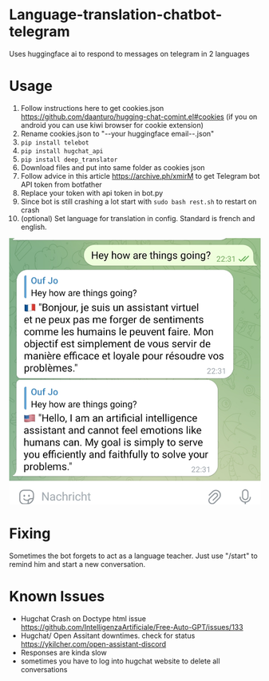 # Language-translation-chatbot-telegram
Uses huggingface ai to respond to messages on telegram in 2 languages

# Usage

1. Follow instructions here to get cookies.json https://github.com/daanturo/hugging-chat-comint.el#cookies (if you on android you can use kiwi browser for cookie extension)
2. Rename cookies.json to "--your huggingface email--.json"
3. ```pip install telebot```
4. ```pip install hugchat_api```
5. ```pip install deep_translator```
6. Download files and put into same folder as cookies json
7. Follow advice in this article https://archive.ph/xmirM to get Telegram bot API token from botfather
8. Replace your token with api token in bot.py
9. Since bot is still crashing a lot start with ```sudo bash rest.sh``` to restart on crash
10. (optional) Set language for translation in config. Standard is french and english.

![Screen](Screen.jpg)

# Fixing

Sometimes the bot forgets to act as a language teacher. Just use "/start" to remind him and start a new conversation.

# Known Issues

- Hugchat Crash on Doctype html issue https://github.com/IntelligenzaArtificiale/Free-Auto-GPT/issues/133
- Hugchat/ Open Assitant downtimes. check for status https://ykilcher.com/open-assistant-discord
- Responses are kinda slow
- sometimes you have to log into hugchat website to delete all conversations

